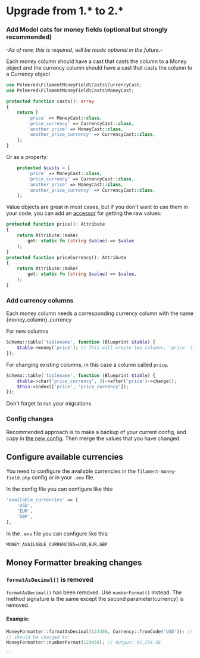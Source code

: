 
# Upgrade from 1.* to 2.*

### Add Model cats for money fields (optional but strongly recommended)

_-As of now, this is required, will be made optional in the future.-_

Each money column should have a cast that casts the column to a Money object and the currency column should have a cast that casts the column to a Currency object

```php
use Pelmered\FilamentMoneyField\Casts\CurrencyCast;
use Pelmered\FilamentMoneyField\Casts\MoneyCast;

protected function casts(): array
{
    return [
        'price' => MoneyCast::class,
        'price_currency' => CurrencyCast::class,
        'another_price' => MoneyCast::class,
        'another_price_currency' => CurrencyCast::class,
    ];
}
```
Or as a property:
```php
    protected $casts = [
        'price' => MoneyCast::class,
        'price_currency' => CurrencyCast::class,
        'another_price' => MoneyCast::class,
        'another_price_currency' => CurrencyCast::class,
    ];
```

Value objects are great in most cases, but if you don't want to use them in your code, you can add an [accessor](https://laravel.com/docs/12.x/eloquent-mutators#accessors-and-mutators) for getting the raw values:
```php
protected function price(): Attribute
{
    return Attribute::make(
        get: static fn (string $value) => $value
    );
}
protected function priceCurrency(): Attribute
{
    return Attribute::make(
        get: static fn (string $value) => $value,
    );
}
````

### Add currency columns

Each money column needs a corresponding currency column with the name {money_column}_currency

For new columns
```php
Schema::table('tablename', function (Blueprint $table) {
    $table->money('price'); // This will create two columns, 'price' (integer) and 'price_currency' (char(3))
});
```
For changing existing columns, in this case a column called `price`.
```php
Schema::table('tablename', function (Blueprint $table) {
    $table->char('price_currency', 3)->after('price')->change();
    $this->index(['price', 'price_currency']);
});
```
Don't forget to run your migrations. 

### Config changes

Recommended approach is to make a backup of your current config, and copy in [the new config](config/filament-money-field.php). Then merge the values that you have changed.

## Configure available currencies

You need to configure the available currencies in the `filament-money-field.php` config or in your `.env` file.

In the config file you can configure like this:

```php
'available_currencies' => [
    'USD',
    'EUR',
    'GBP',
],
```

In the `.env` file you can configure like this:

```env
MONEY_AVAILABLE_CURRENCIES=USD,EUR,GBP
```

## Money Formatter breaking changes

### `formatAsDecimal()` is removed

`formatAsDecimal()` has been removed. Use `numberFormat()` instead. The method signature is the same except the second parameter(currency) is removed. 

#### Example:
```php
MoneyFormatter::formatAsDecimal(123456, Currency::fromCode('USD')); // Output: $1,234.56
// should be changed to:
MoneyFormatter::numberFormat(123456); // Output: $1,234.56

``
